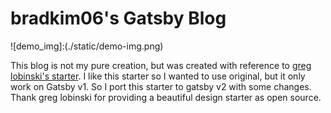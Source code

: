 # bradkim06's Gatsby Blog

![demo_img]:(./static/demo-img.png)

This blog is not my pure creation, but was created with reference to <a href="https://github.com/greglobinski/gatsby-starter-personal-blog"> greg lobinski's starter</a>. I like this starter so I wanted to use original, but it only work on Gatsby v1. So I port this starter to gatsby v2 with some changes. Thank greg lobinski for providing a beautiful design starter as open source.

